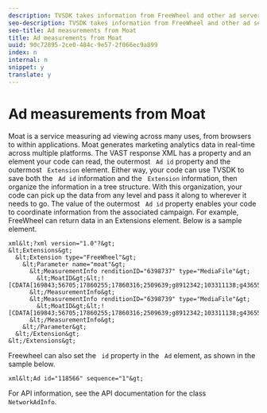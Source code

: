 ```yaml
---
description: TVSDK takes information from FreeWheel and other ad servers providing VAST responses. FreeWheel provides, within VAST responses, information from the Moat service. The Moat service counts ad impressions with an accuracy that better shows whether creatives capture or neglect an audience's interests.
seo-description: TVSDK takes information from FreeWheel and other ad servers providing VAST responses. FreeWheel provides, within VAST responses, information from the Moat service. The Moat service counts ad impressions with an accuracy that better shows whether creatives capture or neglect an audience's interests.
seo-title: Ad measurements from Moat
title: Ad measurements from Moat
uuid: 90c72895-2ce0-484c-9e57-2f066ec9a899
index: n
internal: n
snippet: y
translate: y
---
```


# Ad measurements from Moat

Moat is a service measuring ad viewing across many uses, from browsers to within applications. Moat generates marketing analytics data in real-time across multiple platforms.
The VAST response XML has a property and an element your code can read, the outermost ` Ad id` property and the outermost ` Extension` element. Either way, your code can use TVSDK to save both the ` Ad id` information and the ` Extension` information, then organize the information in a tree structure. With this organization, your code can pick up the data from any level and pass it along to wherever it needs to go. The value of the outermost ` Ad id` property enables your code to coordinate information from the associated campaign. 
For example, FreeWheel can return data in an Extensions element. Below is a sample element.

```
xml&lt;?xml version="1.0"?&gt; 
&lt;Extensions&gt; 
  &lt;Extension type="FreeWheel"&gt; 
    &lt;Parameter name="moat"&gt; 
      &lt;MeasurementInfo renditionID="6398737" type="MediaFile"&gt; 
        &lt;MoatID&gt;&lt;![CDATA[169843;56705;17860255;17860316;2509639;g8912342;103311138;g436558;530633]]&gt;&lt;/MoatID&gt; 
      &lt;/MeasurementInfo&gt; 
      &lt;MeasurementInfo renditionID="6398739" type="MediaFile"&gt; 
        &lt;MoatID&gt;&lt;![CDATA[169843;56705;17860255;17860316;2509639;g8912342;103311138;g436558;530633]]&gt;&lt;/MoatID&gt; 
      &lt;/MeasurementInfo&gt; 
    &lt;/Parameter&gt; 
  &lt;/Extension&gt; 
&lt;/Extensions&gt; 

```
Freewheel can also set the ` id` property in the ` Ad` element, as shown in the sample below. 

```
xml&lt;Ad id="118566" sequence="1"&gt;
```
For API information, see the API documentation for the class ` NetworkAdInfo`. 
